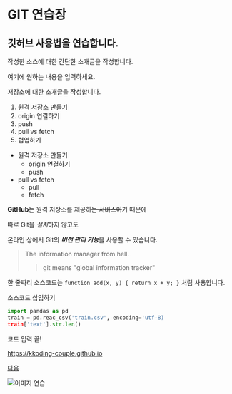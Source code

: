# GIT 연습장
깃허브 사용법을 연습합니다.
---
작성한 소스에 대한 간단한 소개글을 작성합니다.

여기에 원하는 내용을 입력하세요.

저장소에 대한 소개글을 작성합니다.

1. 원격 저장소 만들기
2. origin 연결하기
3. push
4. pull vs fetch
5. 협업하기

- 원격 저장소 만들기
  - origin 연결하기
  - push
- pull vs fetch
  - pull
  - fetch
  
**GitHub**는 원격 저장소를 제공하~~는 서비스이~~기 때문에

따로 Git을 *설치*하지 않고도

온라인 상에서 Git의 ***버전 관리 기능***을 사용할 수 있습니다.

> The information manager from hell.
>> git means "global information tracker"

한 줄짜리 소스코드는 `function add(x, y) { return x + y; }` 처럼 사용합니다.

소스코드 삽입하기

```python
import pandas as pd
train = pd.reac_csv('train.csv', encoding='utf-8)
train['text'].str.len()
```

코드 입력 끝!

<https://kkoding-couple.github.io>

[다음](https://www.daum.net "검색 사이트")

![이미지 연습](http://kyrieko.dothome.co.kr/images/first.jpg)
